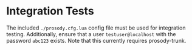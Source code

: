 # Integration Tests

The included `./prosody.cfg.lua` config file must be used for integration testing.
Additionally, ensure that a user `testuser@localhost` with the password `abc123`
exists. Note that this currently requires prosody-trunk.

